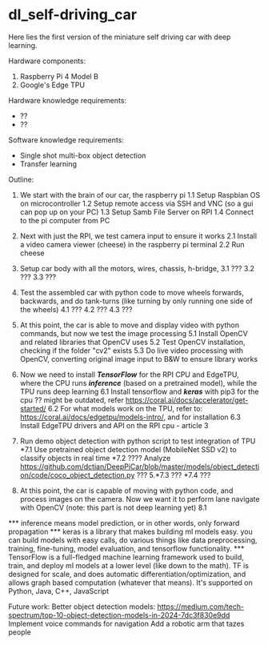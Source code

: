 # dl_self-driving_car
Here lies the first version of the miniature self driving car with deep learning.

Hardware components:
1. Raspberry Pi 4 Model B
2. Google's Edge TPU

Hardware knowledge requirements:
- ??
- ??

Software knowledge requirements:
- Single shot multi-box object detection
- Transfer learning

Outline:
1. We start with the brain of our car, the raspberry pi
    1.1 Setup Raspbian OS on microcontroller
    1.2 Setup remote access via SSH and VNC (so a gui can pop up on your PC)
    1.3 Setup Samb File Server on RPI 
    1.4 Connect to the pi computer from PC

2. Next with just the RPI, we test camera input to ensure it works
    2.1 Install a video camera viewer (cheese) in the raspberry pi terminal
    2.2 Run cheese

3. Setup car body with all the motors, wires, chassis, h-bridge, 
    3.1 ???
    3.2 ???
    3.3 ???

4. Test the assembled car with python code to move wheels forwards, backwards, and do tank-turns (like turning by only running one side of the wheels)
    4.1 ???
    4.2 ???
    4.3 ???

5. At this point, the car is able to move and display video with python commands, but now we test the image processing
    5.1 Install OpenCV and related libraries that OpenCV uses
    5.2 Test OpenCV installation, checking if the folder "cv2" exists
    5.3 Do live video processing with OpenCV, converting original image input to B&W to ensure library works

6. Now we need to install ***TensorFlow*** for the RPI CPU and EdgeTPU, where the CPU runs ***inference***  (based on a pretrained model), while the TPU runs deep learning
    6.1 Install tensorflow and ***keras*** with pip3 for the cpu ?? might be outdated, refer https://coral.ai/docs/accelerator/get-started/
    6.2 For what models work on the TPU, refer to: https://coral.ai/docs/edgetpu/models-intro/, and for installation
    6.3 Install EdgeTPU drivers and API on the RPI cpu - article 3


7. Run demo object detection with python script to test integration of TPU
    *7.1 Use pretrained object detection model (MobileNet SSD v2) to classify objects in real time
    *7.2 ???? Analyze https://github.com/dctian/DeepPiCar/blob/master/models/object_detection/code/coco_object_detection.py ???        5.*7.3 ???
    *7.4 ???

8. At this point, the car is capable of moving with python code, and process images on the camera. Now we want it to perform lane navigate with OpenCV (note: this part is not deep learning yet)
    8.1




*** inference means model prediction, or in other words, only forward propagation
*** keras is a library that makes building ml models easy. you can build models with easy calls, do various things like data preprocessing, training, fine-tuning, model evaluation, and tensorflow functionality.
*** TensorFlow is a full-fledged machine learning framework used to build, train, and deploy ml models at a lower level (like down to the math). TF is designed for scale, and does automatic differentiation/optimization, and allows graph based computation (whatever that means). It's supported on Python, Java, C++, JavaScript


Future work:
Better object detection models: https://medium.com/tech-spectrum/top-10-object-detection-models-in-2024-7dc3f830e9dd
Implement voice commands for navigation
Add a robotic arm that tazes people





